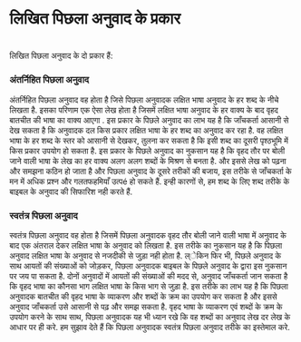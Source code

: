 # लिखित पिछला अनुवाद के प्रकार

 #

लिखित पिछला अनुवाद के दो प्रकार हैं:

### अंतर्निहित पिछला अनुवाद

अंतर्निहित पिछला अनुवाद वह होता है जिसे पिछला अनुवादक लक्षित भाषा अनुवाद के हर शब्द के नीचे लिखता है. इसका परिणाम एक ऐसा लेख होता है जिसमें लक्षित भाषा अनुवाद के हर वाक्य के बाद वृहद बातचीत की भाषा का वाक्य आएगा . इस प्रकार के पिछले अनुवाद का लाभ यह है कि जाँचकर्ता आसानी से देख सकता है कि अनुवादक दल किस प्रकार लक्षित भाषा के हर शब्द का अनुवाद कर रहा है. वह लक्षित भाषा के हर शब्द के स्तर को आसानी से देखकर, तुलना कर सकता है कि इसी शब्द का दूसरी पृश्ठभूमि में किस प्रकार उपयोग हो सकता है. इस प्रकार के पिछले अनुवाद का नुकसान यह है कि वृहद तौर पर बोली जाने वाली भाषा के लेख का हर वाक्य अलग अलग शब्दों के मिश्रण से बनता है. और इससे लेख को पढ़ना और समझना कठिन हो जाता है और पिछला अनुवाद के दूसरे तरीकों की बजाय, इस तरीके से जाँचकर्ता के मन में अधिक प्रश्न और गलतफहमियाँ उत्पé हो सकते हैं. इन्ही कारणों से, हम शब्द के लिए शब्द तरीके के बाइबल के अनुवाद की सिफारिश नही करते हैं.

### स्वतंत्र पिछला अनुवाद

स्वतंत्र पिछला अनुवाद वह होता है जिसमें पिछला अनुवादक वृहद तौर बोली जाने वाली भाषा में अनुवाद के बाद एक अंतराल देकर लक्षित भाषा के अनुवाद को लिखता है. इस तरीके का नुकसान यह है कि पिछला अनुवाद लक्षित भाषा के अनुवाद से नजदीकी से जुड़ा नही होता है. ल्ेकिन फिर भी, पिछले अनुवाद के साथ आयतों की संख्याओं को जोड़कर, पिछला अनुवादक बाइबल के पिछले अनुवाद के द्वारा इस नुकसान पर जय पा सकता है. दोनों अनुवादों में आयतों की संख्याओं की मदद से, अनुवाद जाँचकर्ता जान सकता है कि वृहद भाषा का कौनसा भाग लक्षित भाषा के किस भाग से जुड़ा है. इस तरीके का लाभ यह है कि पिछला अनुवादक बातचीत की वृहद भाषा के व्याकरण और शब्दों के क्रम का उपयोग कर सकता है और इससे अनुवाद जाँचकर्ता उसे आसानी से पढ़ और समझ सकता है. वृहद भाषा के व्याकरण एवं शब्दों के क्रम के उपयोग करने के साथ साथ, पिछला अनुवादक यह भी ध्यान रखे कि वह शब्दों का अनुवाद लेख दर लेख के आधार पर ही करे. हम सुझाव देते हैं कि पिछला अनुवादक स्वतंत्र पिछला अनुवाद तरीके का इस्तेमाल करे.
